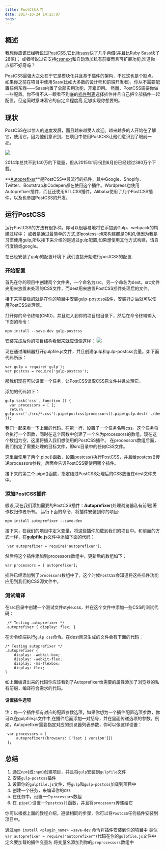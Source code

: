 ```yaml
---
title: PostCSS入门
date: 2017-10-24 14:25:07
tags:
---
```


## 概述
我想你应该已经听说过[PostCSS](http://postcss.com/),它比[libsass](https://github.com/postcss/benchmark#preprocessors)快了几乎两倍(并且比Ruby Sass快了28倍)； 或者听说过它支持[cssnext](http://cssnext.io/)和自动添加私有前缀而且可扩展功能,难道你一点都不好奇吗？

PostCSS最强大之处在于它是模块化并且基于插件的架构，不过这也是个缺点。如果你之前在项目中使用Sass(比如大多数的设计师和前端开发者)，你从不需要配置任何东西——Sass内置了全部实用功能，开箱即用。 然而，PostCSS需要你做一些配置。你不得不从一眼看不到底的[插件列表](https://github.com/postcss/postcss/blob/master/docs/plugins.md)选择插件并且自己把全部插件一起配置。但这同时意味着它的自定义程度高,足够实现你想要的。

## 现状
PostCSS在以惊人的速度发展，而且越来越受人欢迎。越来越多的人开始在了解它，使用它。因为他们意识到，在项目中使用PostCSS让他们意识到了眼前一亮。

![](http://www.w3cplus.com/sites/default/files/blogs/2015/1510/postcssdownloads.png)

2014年总共不到140万的下载量，但从2015年1月份到6月份已经超过380万个下载。

**[Autoprefixer](https://github.com/postcss/autoprefixer)**是PostCSS中最流行的插件，其中Google、Shopify、Twitter、Bootstrap和Codepen都在使用这个插件。Wordpress也使用Autoprefixer插件，而且还使用RTLCSS插件。Alibaba使用了几个PostCSS插件，以及也参加PostCSS的开发。



## 运行PostCSS
运行PostCSS的方法有很多种。你可以很容易地将它添加到Gulp、webpack的构建过程中；
或者是通过最简单的方式,即postcss-cli来构建都是OK的,但因为我是习惯使用gulp,所以接下来介绍的是通过gulp配置,如果想使用其他方式构建，请自行度娘或google。

在已经安装了gulp的配置环境下,我们直接开始进行postCSS的配置.

### 开始配置
首先在你的项目中创建两个文件夹，一个命名为src，另一个命名为dest。src文件夹用来放置未处理的CSS文件，而dest用来放置PostCSS插件处理后的文件。

接下来需要做的就是在你的项目中安装gulp-postcss插件，安装好之后就可以使用PostCSS处理器。

打开你的命令终端(CMD)，并且进入到你的项目根目录下，然后在命令终端输入下面的命令：

	npm install --save-dev gulp-postcss

安装完成后你的项目结构看起来就应该像这样：
![](http://www.w3cplus.com/sites/default/files/blogs/2015/1510/gulpproject.png)

现在通过编辑器打开gulpfile.js文件，并且创建gulp和gulp-postcss变量，如下面代码所示：

	var gulp = require('gulp'); 
	var postcss = require('gulp-postcss');

那我们现在可以设置一个任务，让PostCSS读取CSS原文件并且处理它。

添加的代码如下：

	gulp.task('css', function () {
      var processors = [ ];
      return gulp.src('./src/*.css').pipe(postcss(processors)).pipe(gulp.dest('./dest')); 
	});
我们一起来看一下上面的代码。在第一行，设置了一个任务名叫css。这个任务将会执行一个函数，同时在这个函数中创建了一个名为processors的数组。现在这个数组为空，这里将插入我们想使用的PostCSS插件。
在processors数组后面，我们指定了需要处理的目标文件，即src目录中的任何CSS文件。

这里面使用了两个.pipe()函数，设置postcss()执行PostCSS，并且给postcss()传递processors参数，后面会告诉PostCSS要使用哪个插件。

接下来的第二个.pipe()函数，指定结过PostCSS处理后的CSS放置在dest文件夹中。

### 添加PostCSS插件
假设,现在我们添加需要的PostCSS插件：**Autoprefixer**(处理浏览器私有前缀)著作权归作者所有。
运行下面的命令，将插件安装到你的项目:

	npm install autoprefixer --save-dev
接下来，在我们的项目中定义变量，将这些插件加载到我们的项目中。和前面的方式一样，在**gulpfile.js**文件中添加下面的代码：

	 var autoprefixer = require('autoprefixer');
然后将这个插件添加到processors数组中，更新后的数组如下：

	var processors = [ autoprefixer];
插件已经添加到了`processors`数组中了，这个时候`PostCSS`会知道将这些插件功能应用到我们的CSS源文件中。


### 测试编译

在src目录中创建一个测试文件style.css，并在这个文件中添加一些CSS的测试代码：

	 /* Testing autoprefixer */ 
	.autoprefixer { display: flex; }
在命令终端执行`gulp css`命令。在dest目录生成的文件会有下面的代码：

	/* Testing autoprefixer */ 
	.autoprefixer { 
		display: -webkit-box;
		display: -webkit-flex;
		display: -ms-flexbox;
		display: flex; 
	}
如上面编译出来的代码你应该看到了Autoprefixer给需要的属性添加了浏览器的私有前缀，编译符合需求的代码。

#### 设置插件选项

注：每一个插件都有对应的配置参数选项，如果你想为一个插件配置选项参数，你可以在gulpfile.js文件中,在插件后面添加一对括号，并在里面传递选项的参数。例如，Autoprefixer需要指定对应的浏览器列表参数，你可以像这样设置：

	 var processors = [ 
	     autoprefixer({browsers: ['last 1 version']})
	 ];


## 总结
	
1. 通过`npm`(或`cnpm`)创建项目，并且将`gulp`安装到`gulpfile`文件
2. 安装`gulp-postcss`插件
3. 设置你的`gulpfile.js`文件，将`gulp`和`gulp-postcss`加载到项目中
4. 创建一个任务，来编译你的`CSS`
5. 在任务中，设置一个`processors`数组
6. 在`.pipe()`设置`一个postcss()`函数，并且将`processors`传递给它

你可以根据上面的教程介绍，遵循相同的步骤，你可以将`PostCSS`任何插件安装到项目中。

通过`npm install <plugin_name> –save-dev` 命令将插件安装到你的项目中
类似`var autoprefixer = require("autoprefixer")`代码在你的`gulpfile.js`文件中定义要加载的插件变量名
将变量名添加到你的`preprocessors`数组中